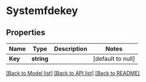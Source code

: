 # Systemfdekey

## Properties
Name | Type | Description | Notes
------------ | ------------- | ------------- | -------------
**Key** | **string** |  | [default to null]

[[Back to Model list]](../README.md#documentation-for-models) [[Back to API list]](../README.md#documentation-for-api-endpoints) [[Back to README]](../README.md)

